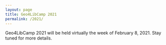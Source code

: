 ```yaml
---
layout: page
title: Geo4LibCamp 2021
permalink: /2021/
---
```


Geo4LibCamp 2021 will be held virtually the week of February 8, 2021. Stay tuned for more details.

